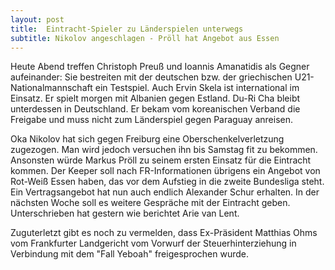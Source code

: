 ```yaml
---
layout: post
title:  Eintracht-Spieler zu Länderspielen unterwegs
subtitle: Nikolov angeschlagen - Pröll hat Angebot aus Essen
---
```


Heute Abend treffen Christoph Preuß und Ioannis Amanatidis als Gegner aufeinander: Sie bestreiten mit der deutschen bzw. der griechischen U21-Nationalmannschaft ein Testspiel. Auch Ervin Skela ist international im Einsatz. Er spielt morgen mit Albanien gegen Estland. Du-Ri Cha bleibt unterdessen in Deutschland. Er bekam vom koreanischen Verband die Freigabe und muss nicht zum Länderspiel gegen Paraguay anreisen.

Oka Nikolov hat sich gegen Freiburg eine Oberschenkelverletzung zugezogen. Man wird jedoch versuchen ihn bis Samstag fit zu bekommen. Ansonsten würde Markus Pröll zu seinem ersten Einsatz für die Eintracht kommen. Der Keeper soll nach FR-Informationen übrigens ein Angebot von Rot-Weiß Essen haben, das vor dem Aufstieg in die zweite Bundesliga steht.  
Ein Vertragsangebot hat nun auch endlich Alexander Schur erhalten. In der nächsten Woche soll es weitere Gespräche mit der Eintracht geben. Unterschrieben hat gestern wie berichtet Arie van Lent.

Zuguterletzt gibt es noch zu vermelden, dass Ex-Präsident Matthias Ohms vom Frankfurter Landgericht vom Vorwurf der Steuerhinterziehung in Verbindung mit dem "Fall Yeboah" freigesprochen wurde.
